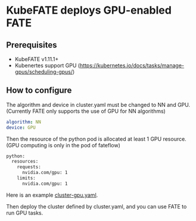 
# KubeFATE deploys GPU-enabled FATE

## Prerequisites

- KubeFATE v1.11.1+
- Kubenertes support GPU (<https://kubernetes.io/docs/tasks/manage-gpus/scheduling-gpus/>)

## How to configure

The algorithm and device in cluster.yaml must be changed to NN and GPU. (Currently FATE only supports the use of GPU for NN algorithms)

```yaml
algorithm: NN
device: GPU
```

Then the resource of the python pod is allocated at least 1 GPU resource. (GPU computing is only in the pod of fateflow)

```bash
python:
  resources:
    requests:
      nvidia.com/gpu: 1
    limits:
      nvidia.com/gpu: 1
```

Here is an example [cluster-gpu.yaml](../k8s-deploy/examples/party-9999/cluster-gpu.yaml).

Then deploy the cluster defined by cluster.yaml, and you can use FATE to run GPU tasks.
